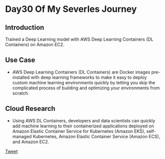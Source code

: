 # Day30 Of My Severles Journey

## Introduction
  Trained a Deep Learning model with AWS Deep Learning Containers (DL Containers) on Amazon EC2.


## Use Case
 - AWS Deep Learning Containers (DL Containers) are Docker images pre-installed with deep learning frameworks to make it easy to deploy custom machine learning environments quickly by letting you skip the complicated process of building and optimizing your environments from scratch.

## Cloud Research
 - Using AWS DL Containers, developers and data scientists can quickly add machine learning to their containerized applications deployed on Amazon Elastic Container Service for Kubernetes (Amazon EKS), self-managed Kubernetes, Amazon Elastic Container Service (Amazon ECS), and Amazon EC2.


 [Tweet](https://twitter.com/martynzYoung/status/1304856443867328525)